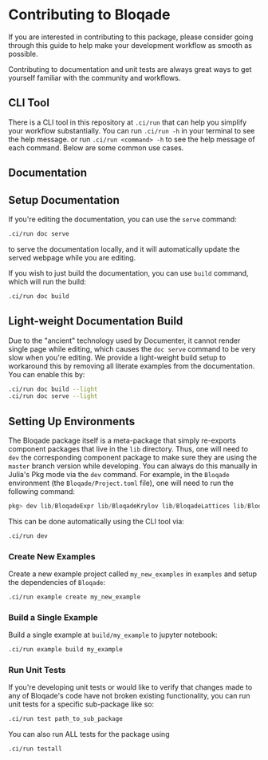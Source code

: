 # Contributing to Bloqade

If you are interested in contributing to this package,
please consider going through this guide to help make your
development workflow as smooth as possible.

Contributing to documentation and unit tests are always great ways to get yourself familiar
with the community and workflows.

## CLI Tool

There is a CLI tool in this repository at `.ci/run` that can help
you simplify your workflow substantially. You can run `.ci/run -h` in your
terminal to see the help message. or run `.ci/run <command> -h`
to see the help message of each command.
Below are some common use cases.

## Documentation

## Setup Documentation

If you're editing the documentation, you can use the `serve` command:

```sh
.ci/run doc serve
```

to serve the documentation locally, and it will automatically update
the served webpage while you are editing. 

If you wish to just build the documentation, you can use `build` command,
which will run the build:

```sh
.ci/run doc build
```

## Light-weight Documentation Build

Due to the "ancient" technology used by Documenter,
it cannot render single page while editing, which
causes the `doc serve` command to be very slow
when you're editing. We provide a light-weight build setup
to workaround this by removing all literate examples
from the documentation. You can enable this by:

```sh
.ci/run doc build --light
.ci/run doc serve --light
```

## Setting Up Environments

The Bloqade package itself is a meta-package that simply re-exports
component packages that live in the `lib` directory. Thus, one will need to
`dev` the corresponding component package to make sure they are
using the `master` branch version while developing. You can always
do this manually in Julia's Pkg mode via the `dev` command. For example, in the
`Bloqade` environment (the `Bloqade/Project.toml` file), one will need
to run the following command:

```julia
pkg> dev lib/BloqadeExpr lib/BloqadeKrylov lib/BloqadeLattices lib/BloqadeMIS lib/BloqadeODE lib/BloqadeWaveforms
```

This can be done automatically using the CLI tool via:

```sh
.ci/run dev
```

### Create New Examples

Create a new example project called `my_new_examples` in `examples`
and setup the dependencies of `Bloqade`:

```sh
.ci/run example create my_new_example
```

### Build a Single Example

Build a single example at `build/my_example` to jupyter notebook:

```sh
.ci/run example build my_example
```

### Run Unit Tests

If you're developing unit tests or would like to verify that changes made to any of Bloqade's code have not broken existing functionality, you can run unit tests for a specific sub-package like so:
```sh
.ci/run test path_to_sub_package
```
You can also run ALL tests for the package using 
```sh
.ci/run testall
```
